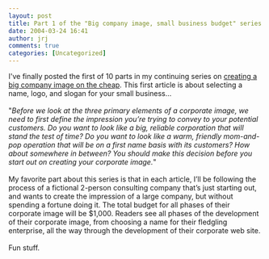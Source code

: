 ```yaml
---
layout: post
title: Part 1 of the "Big company image, small business budget" series posted
date: 2004-03-24 16:41
author: jrj
comments: true
categories: [Uncategorized]
---
```

I've finally posted the first of 10 parts in my continuing series on <a href="http://www.small-biz-advisor.com/Articles/Features/BigImage/part1/default.aspx">creating a big company image on the cheap</a>. This first article is about selecting a name, logo, and slogan for your small business...<br /><br />"*Before we look at the three primary elements of a corporate image, we need to first define the impression you’re trying to convey to your potential customers. Do you want to look like a big, reliable corporation that will stand the test of time? Do you want to look like a warm, friendly mom-and-pop operation that will be on a first name basis with its customers? How about somewhere in between? You should make this decision before you start out on creating your corporate image.*"<br /><br />My favorite part about this series is that in each article, I’ll be following the process of a fictional 2-person consulting company that’s just starting out, and wants to create the impression of a large company, but without spending a fortune doing it. The total budget for all phases of their corporate image will be $1,000. Readers see all phases of the development of their corporate image, from choosing a name for their fledgling enterprise, all the way through the development of their corporate web site.<br /><br />Fun stuff.
